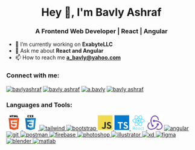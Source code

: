 <h1 align="center">Hey 👋, I'm Bavly Ashraf</h1>
<h3 align="center">A Frontend Web Developer | React | Angular</h3>

- 🔭 I’m currently working on **ExabyteLLC**
- 💬 Ask me about **React and Angular**
- 📫 How to reach me **a_bavly@yahoo.com**

<h3 align="left">Connect with me:</h3>
<p align="left">
      <a href="https://linkedin.com/in/bavlyashraf" target="blank"><img align="center"
                  src="https://raw.githubusercontent.com/rahuldkjain/github-profile-readme-generator/master/src/images/icons/Social/linked-in-alt.svg"
                  alt="bavlyashraf" height="30" width="40" /></a>
      <a href="https://fb.com/bavly ashraf" target="blank"><img align="center"
                  src="https://raw.githubusercontent.com/rahuldkjain/github-profile-readme-generator/master/src/images/icons/Social/facebook.svg"
                  alt="bavly ashraf" height="30" width="40" /></a>
      <a href="https://instagram.com/a.bavly" target="blank"><img align="center"
                  src="https://raw.githubusercontent.com/rahuldkjain/github-profile-readme-generator/master/src/images/icons/Social/instagram.svg"
                  alt="a.bavly" height="30" width="40" /></a>
      <a href="https://www.behance.net/bavly ashraf" target="blank"><img align="center"
                  src="https://raw.githubusercontent.com/rahuldkjain/github-profile-readme-generator/master/src/images/icons/Social/behance.svg"
                  alt="bavly ashraf" height="30" width="40" /></a>
</p>

<h3 align="left">Languages and Tools:</h3>
<p align="left">
      <a href="https://www.w3.org/html/" target="_blank" rel="noreferrer"> <img
                  src="https://raw.githubusercontent.com/devicons/devicon/master/icons/html5/html5-original-wordmark.svg"
                  alt="html5" width="40" height="40" /> </a>
      <a href="https://www.w3schools.com/css/" target="_blank" rel="noreferrer"> <img
                  src="https://raw.githubusercontent.com/devicons/devicon/master/icons/css3/css3-original-wordmark.svg"
                  alt="css3" width="40" height="40" /> </a>
      <a href="https://tailwindcss.com/" target="_blank" rel="noreferrer"> <img src="https://www.vectorlogo.zone/logos/tailwindcss/tailwindcss-icon.svg" alt="tailwind" width="40" height="40"/> </a>
      <a href="https://getbootstrap.com" target="_blank" rel="noreferrer">
            <img src="https://cdn.worldvectorlogo.com/logos/bootstrap-5-1.svg"
                  alt="bootstrap" width="40" height="40" /> </a>
      <a href="https://developer.mozilla.org/en-US/docs/Web/JavaScript" target="_blank" rel="noreferrer"> <img
                  src="https://raw.githubusercontent.com/devicons/devicon/master/icons/javascript/javascript-original.svg"
                  alt="javascript" width="40" height="40" /> </a>
      <a href="https://www.typescriptlang.org/" target="_blank" rel="noreferrer"> <img
                  src="https://raw.githubusercontent.com/devicons/devicon/master/icons/typescript/typescript-original.svg"
                  alt="typescript" width="40" height="40" /> </a>
      <a href="https://reactjs.org/" target="_blank" rel="noreferrer"> <img
                  src="https://raw.githubusercontent.com/devicons/devicon/master/icons/react/react-original-wordmark.svg"
                  alt="react" width="40" height="40" /> </a>
      <a href="https://redux.js.org" target="_blank" rel="noreferrer"> <img
                  src="https://raw.githubusercontent.com/devicons/devicon/master/icons/redux/redux-original.svg"
                  alt="redux" width="40" height="40" /></a>
      <a href="https://angular.io" target="_blank" rel="noreferrer"> <img
                  src="https://angular.io/assets/images/logos/angular/angular.svg" alt="angular" width="40"
                  height="40" /> </a>
      <a href="https://git-scm.com/" target="_blank" rel="noreferrer"> <img
                  src="https://www.vectorlogo.zone/logos/git-scm/git-scm-icon.svg" alt="git" width="40" height="40" />
      </a>
      <a href="https://postman.com" target="_blank" rel="noreferrer"> <img
                  src="https://www.vectorlogo.zone/logos/getpostman/getpostman-icon.svg" alt="postman" width="40"
                  height="40" /> </a>
      <a href="https://firebase.google.com/" target="_blank" rel="noreferrer"> <img
                  src="https://www.vectorlogo.zone/logos/firebase/firebase-icon.svg" alt="firebase" width="40"
                  height="40" /> </a>
      <a href="https://www.photoshop.com/en" target="_blank" rel="noreferrer"> <img
                  src="https://upload.wikimedia.org/wikipedia/commons/a/af/Adobe_Photoshop_CC_icon.svg"
                  alt="photoshop" width="40" height="40" /> </a>
      <a href="https://www.adobe.com/in/products/illustrator.html" target="_blank" rel="noreferrer"> <img
                  src="https://upload.wikimedia.org/wikipedia/commons/f/fb/Adobe_Illustrator_CC_icon.svg" alt="illustrator"
                  width="40" height="40" /> </a>
      <a href="https://www.adobe.com/products/xd.html" target="_blank" rel="noreferrer"> <img
                  src="https://upload.wikimedia.org/wikipedia/commons/c/c2/Adobe_XD_CC_icon.svg" alt="xd" width="40" height="40" /> </a>
      <a href="https://www.figma.com/" target="_blank" rel="noreferrer"> <img
                  src="https://www.vectorlogo.zone/logos/figma/figma-icon.svg" alt="figma" width="40" height="40" /></a>
      <a href="https://www.blender.org/" target="_blank" rel="noreferrer"> <img
                  src="https://download.blender.org/branding/community/blender_community_badge_white.svg" alt="blender"
                  width="40" height="40" /> </a>
      <a href="https://www.mathworks.com/" target="_blank" rel="noreferrer"> <img
                  src="https://upload.wikimedia.org/wikipedia/commons/2/21/Matlab_Logo.png" alt="matlab" width="40"
                  height="40" /> </a>
</p>
